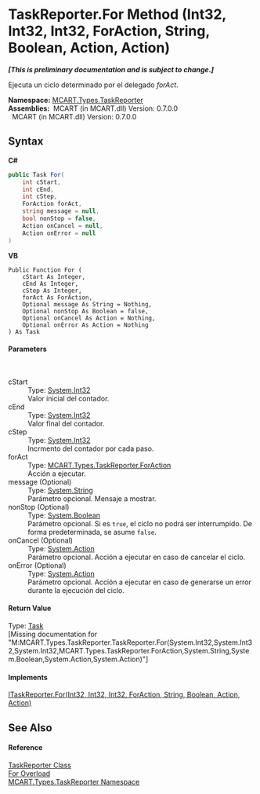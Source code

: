 # TaskReporter.For Method (Int32, Int32, Int32, ForAction, String, Boolean, Action, Action)
 _**\[This is preliminary documentation and is subject to change.\]**_

Ejecuta un ciclo determinado por el delegado *forAct*.

**Namespace:**&nbsp;<a href="256f3901-18cb-eeca-835c-7de778822db3">MCART.Types.TaskReporter</a><br />**Assemblies:**&nbsp;&nbsp;MCART (in MCART.dll) Version: 0.7.0.0<br />&nbsp;&nbsp;MCART (in MCART.dll) Version: 0.7.0.0<br />

## Syntax

**C#**<br />
``` C#
public Task For(
	int cStart,
	int cEnd,
	int cStep,
	ForAction forAct,
	string message = null,
	bool nonStop = false,
	Action onCancel = null,
	Action onError = null
)
```

**VB**<br />
``` VB
Public Function For ( 
	cStart As Integer,
	cEnd As Integer,
	cStep As Integer,
	forAct As ForAction,
	Optional message As String = Nothing,
	Optional nonStop As Boolean = false,
	Optional onCancel As Action = Nothing,
	Optional onError As Action = Nothing
) As Task
```


#### Parameters
&nbsp;<dl><dt>cStart</dt><dd>Type: <a href="http://msdn2.microsoft.com/es-es/library/td2s409d" target="_blank">System.Int32</a><br />Valor inicial del contador.</dd><dt>cEnd</dt><dd>Type: <a href="http://msdn2.microsoft.com/es-es/library/td2s409d" target="_blank">System.Int32</a><br />Valor final del contador.</dd><dt>cStep</dt><dd>Type: <a href="http://msdn2.microsoft.com/es-es/library/td2s409d" target="_blank">System.Int32</a><br />Incrmento del contador por cada paso.</dd><dt>forAct</dt><dd>Type: <a href="39d6f6bf-88d5-2578-1bd1-5c04db80372b">MCART.Types.TaskReporter.ForAction</a><br />Acción a ejecutar.</dd><dt>message (Optional)</dt><dd>Type: <a href="http://msdn2.microsoft.com/es-es/library/s1wwdcbf" target="_blank">System.String</a><br />Parámetro opcional. Mensaje a mostrar.</dd><dt>nonStop (Optional)</dt><dd>Type: <a href="http://msdn2.microsoft.com/es-es/library/a28wyd50" target="_blank">System.Boolean</a><br />Parámetro opcional. Si es `true`, el ciclo no podrá ser interrumpido. De forma predeterminada, se asume `false`.</dd><dt>onCancel (Optional)</dt><dd>Type: <a href="http://msdn2.microsoft.com/es-es/library/bb534741" target="_blank">System.Action</a><br />Parámetro opcional. Acción a ejecutar en caso de cancelar el ciclo.</dd><dt>onError (Optional)</dt><dd>Type: <a href="http://msdn2.microsoft.com/es-es/library/bb534741" target="_blank">System.Action</a><br />Parámetro opcional. Acción a ejecutar en caso de generarse un error durante la ejecución del ciclo.</dd></dl>

#### Return Value
Type: <a href="http://msdn2.microsoft.com/es-es/library/dd235678" target="_blank">Task</a><br />\[Missing <returns> documentation for "M:MCART.Types.TaskReporter.TaskReporter.For(System.Int32,System.Int32,System.Int32,MCART.Types.TaskReporter.ForAction,System.String,System.Boolean,System.Action,System.Action)"\]

#### Implements
<a href="4c1da169-f606-d288-fe16-c368bdb1b561">ITaskReporter.For(Int32, Int32, Int32, ForAction, String, Boolean, Action, Action)</a><br />

## See Also


#### Reference
<a href="fe1298ce-fcb6-fe04-51dd-afbf902d46d9">TaskReporter Class</a><br /><a href="fd1bc938-c03f-59d7-d656-0f63d5ee0eef">For Overload</a><br /><a href="256f3901-18cb-eeca-835c-7de778822db3">MCART.Types.TaskReporter Namespace</a><br />